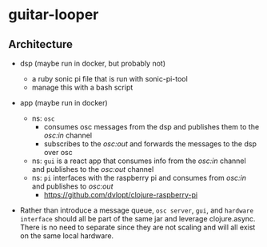 # guitar-looper

## Architecture

- dsp (maybe run in docker, but probably not)
  - a ruby sonic pi file that is run with sonic-pi-tool
  - manage this with a bash script
- app (maybe run in docker)
  - ns: `osc`
    - consumes osc messages from the dsp and publishes them to the _osc:in_ channel
    - subscribes to the _osc:out_ and forwards the messages to the dsp over osc
  - ns: `gui` is a react app that consumes info from the _osc:in_ channel and publishes to the _osc:out_ channel
  - ns: `pi` interfaces with the raspberry pi and consumes from _osc:in_ and publishes to _osc:out_
    - https://github.com/dvlopt/clojure-raspberry-pi

- Rather than introduce a message queue, `osc server`, `gui`, and `hardware interface` should all be part of the same jar and leverage clojure.async. There is no need to separate since they are not scaling and will all exist on the same local hardware.
